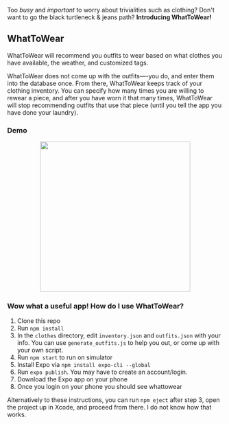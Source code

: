 Too *busy* and *important* to worry about trivialities such as clothing? Don't want to go the black turtleneck & jeans path? **Introducing WhatToWear!** 

## WhatToWear
WhatToWear will recommend you outfits to wear based on what clothes you have available, the weather, and customized tags.

WhatToWear does not come up with the outfits—-you do, and enter them into the database once. From there, WhatToWear keeps track of your clothing inventory. You can specify how many times you are willing to rewear a piece, and after you have worn it that many times, WhatToWear will stop recommending outfits that use that piece (until you tell the app you have done your laundry).

### Demo

<p align="center">
  <img src="https://s3.amazonaws.com/rohanp/whattowear.gif" width="350"/>
</p>

### Wow what a useful app! How do I use WhatToWear?
1) Clone this repo
2) Run `npm install`
3) In the `clothes` directory, edit `inventory.json` and `outfits.json` with your info. You can use `generate_outfits.js` to help you out, or come up with your own script.  
4) Run `npm start` to run on simulator
5) Install Expo via `npm install expo-cli --global`
6) Run `expo publish`. You may have to create an account/login.
7) Download the Expo app on your phone
8) Once you login on your phone you should see whattowear

Alternatively to these instructions, you can run `npm eject` after step 3, open the project up in Xcode, and proceed from there. I do not know how that works.
